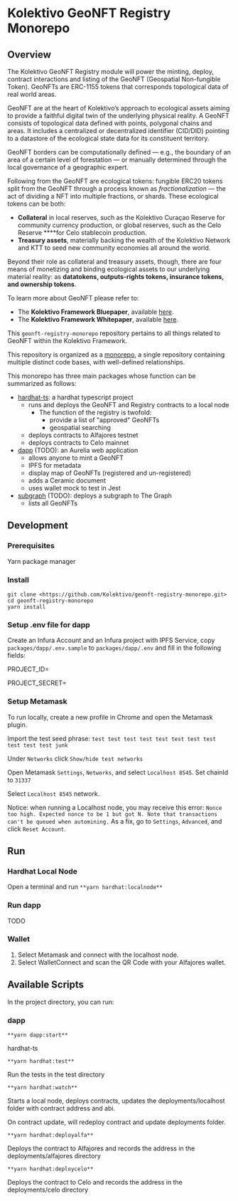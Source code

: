 # Kolektivo GeoNFT Registry Monorepo

## Overview

The Kolektivo GeoNFT Registry module will power the minting, deploy, contract interactions and listing of the GeoNFT (Geospatial Non-fungible Token). GeoNFTs are ERC-1155 tokens that corresponds topological data of real world areas.

GeoNFT are at the heart of Kolektivo’s approach to ecological assets aiming to provide a faithful digital twin of the underlying physical reality. A GeoNFT consists of topological data defined with points, polygonal chains and areas. It includes a centralized or decentralized identifier (CID/DID) pointing to a datastore of the ecological state data for its constituent territory.

GeoNFT borders can be computationally defined — e.g., the boundary of an area of a certain level of forestation — or manually determined through the local governance of a geographic expert.

Following from the GeoNFT are ecological tokens: fungible ERC20 tokens split from the GeoNFT through a process known as *fractionalization* — the act of dividing a NFT into multiple fractions, or shards. These ecological tokens can be both:

- **Collateral** in local reserves, such as the Kolektivo Curaçao Reserve for community currency production, or global reserves, such as the Celo Reserve ****for Celo stablecoin production.
- **Treasury assets**, materially backing the wealth of the Kolektivo Network and KTT to seed new community economies all around the world.

Beyond their role as collateral and treasury assets, though, there are four means of monetizing and binding ecological assets to our underlying material reality: as **datatokens, outputs-rights tokens, insurance tokens, and ownership tokens**.

To learn more about GeoNFT please refer to:

- The **Kolektivo Framework Bluepaper**, available [here](https://assets.website-files.com/5fcaa3a6fcb269f7778d1f87/6319a99a8861af08a497e3a9_Kolektivo%20Bluepaper.pdf).
- The **Kolektivo Framework Whitepaper**, available [here](https://github.com/Curve-Labs/Kolektivo/blob/main/The%20Kolektivo%20Framework%20Whitepaper%20v.3.pdf).

This `geonft-registry-monorepo` repository pertains to all things related to GeoNFT within the Kolektivo Framework.

This repository is organized as a [monorepo](https://monorepo.tools/), a single repository containing multiple distinct code bases, with well-defined relationships.

This monorepo has three main packages whose function can be summarized as follows:

- [hardhat-ts](https://github.com/Kolektivo/geonft-registry-monorepo/tree/main/packages/hardhat-ts): a hardhat typescript project
    - runs and deploys the GeoNFT and Registry contracts to a local node
        - The function of the registry is twofold:
            - provide a list of "approved" GeoNFTs
            - geospatial searching
    - deploys contracts to Alfajores testnet
    - deploys contracts to Celo mainnet
- [dapp](https://github.com/Kolektivo/geonft-registry-monorepo/tree/main/packages/dapp) (TODO): an Aurelia web application
    - allows anyone to mint a GeoNFT
    - IPFS for metadata
    - display map of GeoNFTs (registered and un-registered)
    - adds a Ceramic document
    - uses wallet mock to test in Jest
- [subgraph](https://github.com/Kolektivo/geonft-registry-monorepo/tree/main/packages/subgraph) (TODO): deploys a subgraph to The Graph
    - lists all GeoNFTs

## Development

### Prerequisites

Yarn package manager

### Install

```
git clone <https://github.com/Kolektivo/geonft-registry-monorepo.git>
cd geonft-registry-monorepo
yarn install
```

### Setup .env file for dapp

Create an Infura Account and an Infura project with IPFS Service, copy `packages/dapp/.env.sample` to `packages/dapp/.env` and fill in the following fields:

PROJECT_ID=

PROJECT_SECRET=

### Setup Metamask

To run locally, create a new profile in Chrome and open the Metamask plugin.

Import the test seed phrase: `test test test test test test test test test test test junk`

Under `Networks` click `Show/hide test networks`

Open Metamask `Settings`, `Networks`, and select `Localhost 8545`. Set chainId to `31337`

Select `Localhost 8545` network.

Notice: when running a Localhost node, you may receive this error: `Nonce too high. Expected nonce to be 1 but got N. Note that transactions can't be queued when automining.` As a fix, go to `Settings`, `Advanced`, and click `Reset Account`.

## Run

### Hardhat Local Node

Open a terminal and run `**yarn hardhat:localnode**`

### Run dapp

TODO

### Wallet

1. Select Metamask and connect with the localhost node.
2. Select WalletConnect and scan the QR Code with your Alfajores wallet.

## Available Scripts

In the project directory, you can run:

### dapp

`**yarn dapp:start**`

hardhat-ts

`**yarn hardhat:test**`

Run the tests in the test directory

`**yarn hardhat:watch**`

Starts a local node, deploys contracts, updates the deployments/localhost folder with contract address and abi.

On contract update, will redeploy contract and update deployments folder.

`**yarn hardhat:deployalfa**`

Deploys the contract to Alfajores and records the address in the deployments/alfajores directory

`**yarn hardhat:deploycelo**`

Deploys the contract to Celo and records the address in the deployments/celo directory